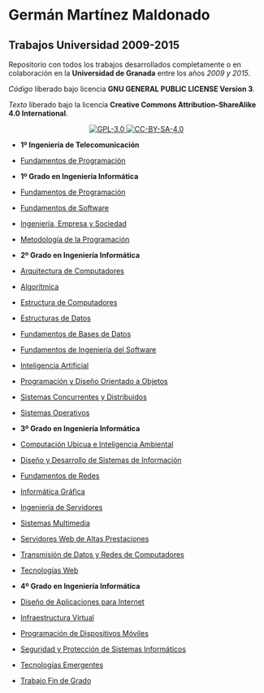 # Germán Martínez Maldonado

## Trabajos Universidad 2009-2015

Repositorio con todos los trabajos desarrollados completamente o en colaboración en la **Universidad de Granada** entre los años *2009 y 2015*.

_Código_ liberado bajo licencia **GNU GENERAL PUBLIC LICENSE Version 3**.

_Texto_ liberado bajo la licencia **Creative Commons Attribution-ShareAlike 4.0 International**.

<p align="center">
<a href="http://www.gnu.org/licenses/gpl-3.0.html">
<img alt="GPL-3.0" src="https://dl.dropboxusercontent.com/s/t0ylvis7f1stcu7/GPL-3.0.png">
</a>
<a href="https://creativecommons.org/licenses/by-sa/4.0/legalcode">
<img alt="CC-BY-SA-4.0" src="https://dl.dropboxusercontent.com/s/sb421l5usayaigo/CC-BY-SA-4.0.png">
</a>
</p>

* **1º Ingeniería de Telecomunicación**
 * [Fundamentos de Programación](1IT/FP)

* **1º Grado en Ingeniería Informática**
 * [Fundamentos de Programación](1GII/FP)
 * [Fundamentos de Software](1GII/FS)
 * [Ingeniería, Empresa y Sociedad](1GII/IES)
 * [Metodología de la Programación](1GII/MP)

* **2º Grado en Ingeniería Informática**
 * [Arquitectura de Computadores](2GII/AC)
 * [Algorítmica](2GII/AL)
 * [Estructura de Computadores](2GII/EC)
 * [Estructuras de Datos](2GII/ED)
 * [Fundamentos de Bases de Datos](2GII/FBD)
 * [Fundamentos de Ingeniería del Software](2GII/FIS)
 * [Inteligencia Artificial](2GII/IA)
 * [Programación y Diseño Orientado a Objetos](2GII/PDOO)
 * [Sistemas Concurrentes y Distribuidos](2GII/SCD)
 * [Sistemas Operativos](2GII/SO)

* **3º Grado en Ingeniería Informática**
 * [Computación Ubicua e Inteligencia Ambiental](3GII/CUIA)
 * [Diseño y Desarrollo de Sistemas de Información](3GII/DDSI)
 * [Fundamentos de Redes](3GII/FR)
 * [Informática Gráfica](3GII/IG)
 * [Ingeniería de Servidores](3GII/ISE)
 * [Sistemas Multimedia](3GII/SM)
 * [Servidores Web de Altas Prestaciones](3GII/SWAP)
 * [Transmisión de Datos y Redes de Computadores](3GII/TDRC)
 * [Tecnologías Web](3GII/TW)

* **4º Grado en Ingeniería Informática**
 * [Diseño de Aplicaciones para Internet](4GII/DAI)
 * [Infraestructura Virtual](4GII/IV)
 * [Programación de Dispositivos Móviles](https://github.com/germaaan/ProgramacionDispositivosMoviles)
 * [Seguridad y Protección de Sistemas Informáticos](4GII/SPSI)
 * [Tecnologías Emergentes](4GII/TE)
 * [Trabajo Fin de Grado](https://github.com/germaaan/TFG)
